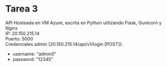 # Tarea 3

API Hosteada en VM Azure, escrita en Python utilizando Flask, Gunicorn y Nginx\
IP: 20.150.215.14\
Puerto: 5000\
Credenciales admin (20.150.215.14/api/v1/login \[POST\]):
- username: "admin0"
- password: "12345"

